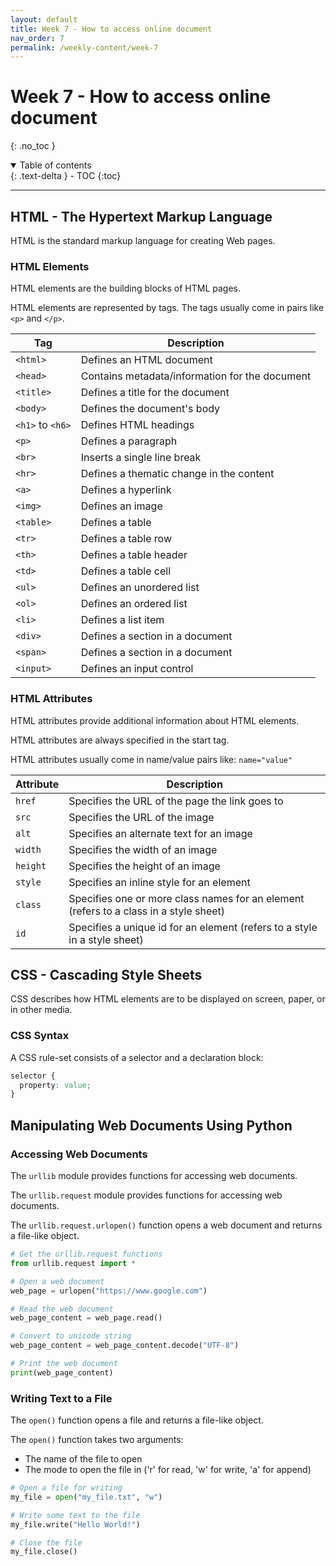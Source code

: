 ```yaml
---
layout: default
title: Week 7 - How to access online document
nav_order: 7
permalink: /weekly-content/week-7
---
```


# Week 7 - How to access online document
{: .no_toc }

<details open markdown="block">
  <summary>
    Table of contents
  </summary>
  {: .text-delta }
- TOC
{:toc}
</details>

---

## HTML - The Hypertext Markup Language

HTML is the standard markup language for creating Web pages.

### HTML Elements

HTML elements are the building blocks of HTML pages.

HTML elements are represented by tags. The tags usually come in pairs like `<p>` and `</p>`.

| Tag | Description |
| --- | ----------- |
| `<html>` | Defines an HTML document |
| `<head>` | Contains metadata/information for the document |
| `<title>` | Defines a title for the document |
| `<body>` | Defines the document's body |
| `<h1>` to `<h6>` | Defines HTML headings |
| `<p>` | Defines a paragraph |
| `<br>` | Inserts a single line break |
| `<hr>` | Defines a thematic change in the content |
| `<a>` | Defines a hyperlink |
| `<img>` | Defines an image |
| `<table>` | Defines a table |
| `<tr>` | Defines a table row |
| `<th>` | Defines a table header |
| `<td>` | Defines a table cell |
| `<ul>` | Defines an unordered list |
| `<ol>` | Defines an ordered list |
| `<li>` | Defines a list item |
| `<div>` | Defines a section in a document |
| `<span>` | Defines a section in a document |
| `<input>` | Defines an input control |

### HTML Attributes

HTML attributes provide additional information about HTML elements.

HTML attributes are always specified in the start tag.

HTML attributes usually come in name/value pairs like: `name="value"`

| Attribute | Description |
| --------- | ----------- |
| `href` | Specifies the URL of the page the link goes to |
| `src` | Specifies the URL of the image |
| `alt` | Specifies an alternate text for an image |
| `width` | Specifies the width of an image |
| `height` | Specifies the height of an image |
| `style` | Specifies an inline style for an element |
| `class` | Specifies one or more class names for an element (refers to a class in a style sheet) |
| `id` | Specifies a unique id for an element (refers to a style in a style sheet) |

## CSS - Cascading Style Sheets

CSS describes how HTML elements are to be displayed on screen, paper, or in other media.

### CSS Syntax

A CSS rule-set consists of a selector and a declaration block:

```css
selector {
  property: value;
}
```

## Manipulating Web Documents Using Python

### Accessing Web Documents

The `urllib` module provides functions for accessing web documents.

The `urllib.request` module provides functions for accessing web documents.

The `urllib.request.urlopen()` function opens a web document and returns a file-like object.

```python
# Get the urllib.request functions
from urllib.request import *

# Open a web document
web_page = urlopen("https://www.google.com")

# Read the web document
web_page_content = web_page.read()

# Convert to unicode string
web_page_content = web_page_content.decode("UTF-8")

# Print the web document
print(web_page_content)
```

### Writing Text to a File

The `open()` function opens a file and returns a file-like object.

The `open()` function takes two arguments:

- The name of the file to open
- The mode to open the file in ('r' for read, 'w' for write, 'a' for append)

```python
# Open a file for writing
my_file = open("my_file.txt", "w")

# Write some text to the file
my_file.write("Hello World!")

# Close the file
my_file.close()
```


